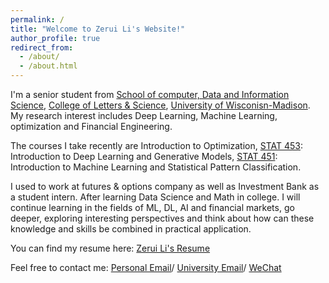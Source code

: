 ```yaml
---
permalink: /
title: "Welcome to Zerui Li's Website!"
author_profile: true
redirect_from: 
  - /about/
  - /about.html
---
```


I'm a senior student from [School of computer, Data and Information Science](http://ls.wisc.edu/areas-of-study/cdis), [College of Letters & Science](https://ls.wisc.edu/), [University of Wisconisn-Madison](https://www.wisc.edu/). My research interest includes Deep Learning, Machine Learning, optimization and Financial Engineering.

The courses I take recently are Introduction to Optimization, [STAT 453](https://pages.stat.wisc.edu/~sraschka/teaching/stat453-ss2020/): Introduction to Deep Learning and Generative Models, [STAT 451](https://pages.stat.wisc.edu/~jgillett/451/): Introduction to Machine Learning and Statistical Pattern Classification.

I used to work at futures & options company as well as Investment Bank as a student intern. After learning Data Science and Math in college. I will continue learning in the fields of ML, DL, AI and financial markets, go deeper, exploring interesting perspectives and think about how can these knowledge and skills be combined in practical application.

You can find my resume here: [Zerui Li's Resume](../assets/Resume_Jerry_Li_20240825.pdf)

Feel free to contact me: [Personal Email](mailto:ZL202208@hotmail.com)/ [University Email](mailto:zli2529@wisc.edu)/ [WeChat](../images/mywechat.jpg)


